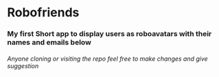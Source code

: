 # Robofriends

### My first Short app to display users as roboavatars with their names and emails below

###### Anyone cloning or visiting the repo feel free to make changes and give suggestion
